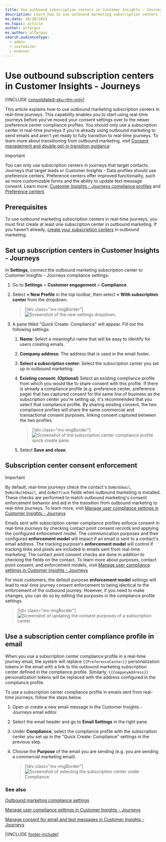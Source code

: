 ```yaml
---
title: Use outbound subscription centers in Customer Insights - Journeys
description: Learn how to use outbound marketing subscription centers in Dynamics 365 Customer Insights - Journeys.
ms.date: 10/30/2023
ms.topic: article
author: alfergus
ms.author: alfergus
search.audienceType: 
  - admin
  - customizer
  - enduser
---
```


# Use outbound subscription centers in Customer Insights - Journeys

[!INCLUDE [consolidated-sku-rtm-only](./includes/consolidated-sku-rtm-only.md)]

This article explains how to use outbound marketing subscription centers in real-time journeys. This capability enables you to start using real-time journeys before you've moved your consent settings over to the newer preference center compliance profiles. You should only use a subscription center in real-time journeys if you're already using outbound marketing to send emails and aren't yet ready to fully transition to real-time journeys. To learn more about transitioning from outbound marketing, visit [Consent management and double opt-in transition guidance](real-time-marketing-consent-transition.md)

> [!IMPORTANT]
> You can only use subscription centers in journeys that target contacts. Journeys that target leads or Customer Insights - Data profiles should use preference centers. Preference centers offer improved functionality, such as more customizable forms and the ability to update text message consent. Learn more: [Customer Insights - Journeys compliance profiles](real-time-marketing-compliance-settings.md) and [Preference centers](real-time-marketing-preference-centers.md)

## Prerequisites

To use outbound marketing subscription centers in real-time journeys, you must first create at least one subscription center in outbound marketing. If you haven’t already, [create your subscription centers](set-up-subscription-center.md) in outbound marketing.

## Set up subscription centers in Customer Insights - Journeys

In **Settings**, connect the outbound marketing subscription center to Customer Insights - Journeys compliance settings:

1. Go to **Settings** > **Customer engagement** > **Compliance**.
1. Select **+ New Profile** in the top toolbar, then select **+ With subscription center** from the dropdown.

    > [!div class="mx-imgBorder"]
    > ![Screenshot of the new settings dropdown.](media/outbound-subscription-dropdown.png "Screenshot of the new settings dropdown")

1. A pane titled "Quick Create: Compliance" will appear. Fill out the following settings:
    1. **Name**: Select a meaningful name that will be easy to identify for users creating emails.
    1. **Company address**: The address that is used in the email footer.
    1. **Select a subscription center**: Select the subscription center you set up in outbound marketing.
    1. **Existing consent: (Optional)** Select an existing compliance profile from which you would like to share consent with this profile. If there is already a compliance profile (e.g. preference center, preference page) that has captured consent for the same line of business as the subscription center you're setting up, it's recommended that you select that compliance profile. By sharing existing consent, the two compliance profiles will share the same commercial and transactional consent purposes, linking consent captured between the two profiles.
        > [!div class="mx-imgBorder"]
        > ![Screenshot of the subscription center compliance profile quick create pane.](media/outbound-subscription-quick-create.png "Screenshot of the quick create pane")

    1. Select **Save and close**.

## Subscription center consent enforcement

> [!IMPORTANT]
> By default, real-time journeys check the contact's `DoNotEmail`, `DoNotBulkEmail`, and `DoNotTrack` fields when outbound marketing is installed. These checks are performed to match outbound marketing's consent enforcement behavior and aid in the transition from outbound marketing to real-time journeys. To learn more, visit [Manage user compliance settings in Customer Insights - Journeys](real-time-marketing-compliance-settings.md)

Emails sent with subscription center compliance profiles enforce consent in real-time journeys by checking contact point consent records and applying the configured enforcement model. The communication purposes and their configured **enforcement model** will impact if an email is sent to a contact's email address. The tracking purpose's **enforcement model** will control if tracking links and pixels are included in emails sent from real-time marketing. The contact point consent checks are done in addition to checking the fields on the contact. To learn more about purposes, contact point consent, and enforcement models, visit [Manage user compliance settings in Customer Insights - Journeys](real-time-marketing-compliance-settings.md)

For most customers, the default purpose **enforcement model** settings will lead to real-time journey consent enforcement to being identical to the enforcement of the outbound journey. However, if you need to make changes, you can do so by editing the purposes in the compliance profile settings.

> [!div class="mx-imgBorder"]
> ![Screenshot of updating the consent purposes of a subscription center.](media/outbound-subscription-compliance-purposes.png "Screenshot of updating the consent purposes of a subscription center.")

## Use a subscription center compliance profile in email

When you use a subscription center compliance profile in a real-time journey email, the system will replace `{{PreferenceCenter}}` personalization tokens in the email with a link to the outbound marketing subscription center defined in the compliance profile. Similarly, `{{CompanyAddress}}` personalization tokens will be replaced with the address configured in the compliance profile.

To use a subscription center compliance profile in emails sent from real-time journeys, follow the steps below.

1. Open or create a new email message in the Customer Insights - Journeys email editor.
1. Select the email header and go to **Email Settings** in the right pane.
1. Under **Compliance**, select the compliance profile with the subscription center you set up in the "Quick Create: Compliance" settings in the previous step.
1. Choose the **Purpose** of the email you are sending (e.g. you are sending a commercial marketing email).

    > [!div class="mx-imgBorder"]
    > ![Screenshot of selecting the subscription center under Compliance.](media/outbound-subscription-compliance-select.png "Screenshot of selecting the subscription center under Compliance")

### See also

[Outbound marketing compliance settings](privacy-use-features.md)

[Manage user compliance settings in Customer Insights - Journeys](real-time-marketing-compliance-settings.md)

[Manage consent for email and text messages in Customer Insights - Journeys](real-time-marketing-email-text-consent.md)

[!INCLUDE [footer-include](./includes/footer-banner.md)]
